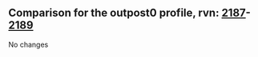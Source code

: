 ## Comparison for the outpost0 profile, rvn: [2187](https://github.com/PRO100KatYT/FortniteProfileRevisions/tree/main/profiles/outpost0/2187%20outpost0.json)-[2189](https://github.com/PRO100KatYT/FortniteProfileRevisions/tree/main/profiles/outpost0/2189%20outpost0.json)

No changes
